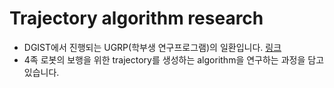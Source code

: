 # Trajectory algorithm research
* DGIST에서 진행되는 UGRP(학부생 연구프로그램)의 일환입니다. [링크](http://course.dgist.ac.kr/index.php/(%ED%99%95%EC%9E%A5%EB%90%9C_%EC%82%B6)_DGIST_%EC%BA%A0%ED%8D%BC%EC%8A%A4_%EC%83%9D%ED%99%9C_%EC%95%88%EC%A0%84%EC%9D%84_%EC%9C%84%ED%95%9C_4%EC%A1%B1_%EB%B3%B4%ED%96%89%EB%A1%9C%EB%B4%87_%EA%B0%9C%EB%B0%9C)
* 4족 로봇의 보행을 위한 trajectory를 생성하는 algorithm을 연구하는 과정을 담고있습니다.
